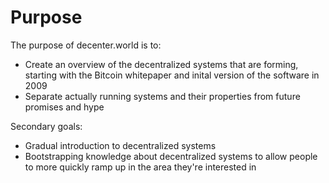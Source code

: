 # Purpose

The purpose of decenter.world is to:

- Create an overview of the decentralized systems that are forming,
  starting with the Bitcoin whitepaper and inital version of the software
  in 2009
- Separate actually running systems and their properties from future promises and hype

Secondary goals:

- Gradual introduction to decentralized systems
- Bootstrapping knowledge about decentralized systems to allow people
  to more quickly ramp up in the area they're interested in
